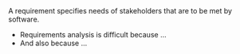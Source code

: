 <!-- 
Bits of information on the topic of Requirements.
-->

<seg id="def-requirement" title="Requirement">
A requirement specifies needs of stakeholders that are to be met 
by software.
</seg>

<seg id="why-is-it-difficult" title="Why is it difficult?" tags="level3">

* Requirements analysis is difficult because ...
* And also because ...
</seg>
 
